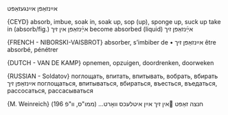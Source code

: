 אײַנזאַפּן
אײַנגעזאַפּט

{CEYD}
absorb, imbue, soak in, soak up, sop (up), sponge up, suck up
take in (absorb/fig.) אײַ֜נזאַפּן אין זיך
become absorbed (liquid) אײַ֜נזאַפּן זיך

{FRENCH - NIBORSKI-VAISBROT}
absorber, s’imbiber de
• אײַנזאַפּן זיך 	être absorbé, pénétrer

{DUTCH - VAN DE KAMP}
opnemen, opzuigen, doordrenken, doorweken

{RUSSIAN - Soldatov}
поглощать, впитать, впитывать, вобрать, вбирать
אײַנזאַפּן זיך
поглощаться, впитываться, вбираться, въесться, въедаться, рассосаться, рассасываться

{M. Weinreich}
חנצה זאַפּט אין זיך אײַן איטלעכס וואָרט... (ממו"ס, וו"פֿ 196)